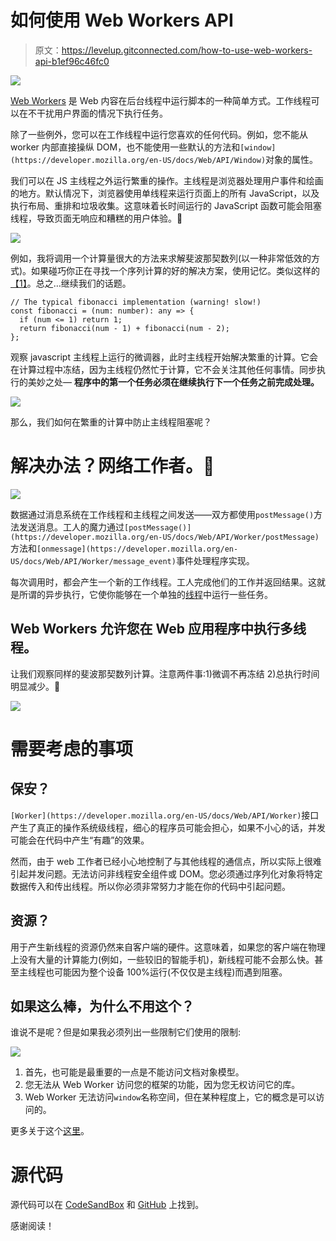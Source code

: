 # 如何使用 Web Workers API

> 原文：<https://levelup.gitconnected.com/how-to-use-web-workers-api-b1ef96c46fc0>

![](img/db452be4288cbbd1c08d6a7f25c593dd.png)

[Web Workers](https://developer.mozilla.org/en-US/docs/Web/API/Web_Workers_API/Using_web_workers) 是 Web 内容在后台线程中运行脚本的一种简单方式。工作线程可以在不干扰用户界面的情况下执行任务。

除了一些例外，您可以在工作线程中运行您喜欢的任何代码。例如，您不能从 worker 内部直接操纵 DOM，也不能使用一些默认的方法和`[window](https://developer.mozilla.org/en-US/docs/Web/API/Window)`对象的属性。

我们可以在 JS 主线程之外运行繁重的操作。主线程是浏览器处理用户事件和绘画的地方。默认情况下，浏览器使用单线程来运行页面上的所有 JavaScript，以及执行布局、重排和垃圾收集。这意味着长时间运行的 JavaScript 函数可能会阻塞线程，导致页面无响应和糟糕的用户体验。🤔

![](img/773fa2df93233aab47b4e0dde0107c2a.png)

例如，我将调用一个计算量很大的方法来求解斐波那契数列(以一种非常低效的方式)。如果碰巧你正在寻找一个序列计算的好的解决方案，使用记忆。类似这样的[【1】](https://stackoverflow.com/a/67765989/15439733)。总之…继续我们的话题。

```
// The typical fibonacci implementation (warning! slow!)
const fibonacci = (num: number): any => {
  if (num <= 1) return 1;
  return fibonacci(num - 1) + fibonacci(num - 2);
};
```

观察 javascript 主线程上运行的微调器，此时主线程开始解决繁重的计算。它会在计算过程中冻结，因为主线程仍然忙于计算，它不会关注其他任何事情。同步执行的美妙之处— **程序中的第一个任务必须在继续执行下一个任务之前完成处理。**

![](img/9539044e55b3afacf0615f54e98118da.png)

那么，我们如何在繁重的计算中防止主线程阻塞呢？

# 解决办法？网络工作者。🤗

![](img/6202b300e8ff79c7bac8df6520e06cea.png)

数据通过消息系统在工作线程和主线程之间发送——双方都使用`postMessage()`方法发送消息。工人的魔力通过`[postMessage()](https://developer.mozilla.org/en-US/docs/Web/API/Worker/postMessage)`方法和`[onmessage](https://developer.mozilla.org/en-US/docs/Web/API/Worker/message_event)`事件处理程序实现。

每次调用时，都会产生一个新的工作线程。工人完成他们的工作并返回结果。这就是所谓的异步执行，它使你能够在一个单独的[线程](https://developer.mozilla.org/en-US/docs/Glossary/Thread)中运行一些任务。

## Web Workers 允许您在 Web 应用程序中执行多线程。

让我们观察同样的斐波那契数列计算。注意两件事:1)微调不再冻结 2)总执行时间明显减少。🤩

![](img/40c024d9d8d88bc2f3a9c05929fb0651.png)

# 需要考虑的事项

## 保安？

`[Worker](https://developer.mozilla.org/en-US/docs/Web/API/Worker)`接口产生了真正的操作系统级线程，细心的程序员可能会担心，如果不小心的话，并发可能会在代码中产生“有趣”的效果。

然而，由于 web 工作者已经小心地控制了与其他线程的通信点，所以实际上很难引起并发问题。无法访问非线程安全组件或 DOM。您必须通过序列化对象将特定数据传入和传出线程。所以你必须非常努力才能在你的代码中引起问题。

## 资源？

用于产生新线程的资源仍然来自客户端的硬件。这意味着，如果您的客户端在物理上没有大量的计算能力(例如，一些较旧的智能手机)，新线程可能不会那么快。甚至主线程也可能因为整个设备 100%运行(不仅仅是主线程)而遇到阻塞。

## 如果这么棒，为什么不用这个？

谁说不是呢？但是如果我必须列出一些限制它们使用的限制:

![](img/f267b8815a7d311cab357b7e121fea65.png)

1.  首先，也可能是最重要的一点是不能访问文档对象模型。
2.  您无法从 Web Worker 访问您的框架的功能，因为您无权访问它的库。
3.  Web Worker 无法访问`window`名称空间，但在某种程度上，它的概念是可以访问的。

更多关于这个[这里](https://www.codemag.com/Article/2101071/Understanding-and-Using-Web-Workers)。

# 源代码

源代码可以在 [CodeSandBox](https://codesandbox.io/p/github/Nurech/web-workers-example/draft/serene-borg?file=%2Fsrc%2Fapp%2Fservices%2Fdata.service.ts&selection=%5B%7B%22endColumn%22%3A1%2C%22endLineNumber%22%3A53%2C%22startColumn%22%3A1%2C%22startLineNumber%22%3A52%7D%5D) 和 [GitHub](https://github.com/Nurech/web-workers-example) 上找到。

感谢阅读！